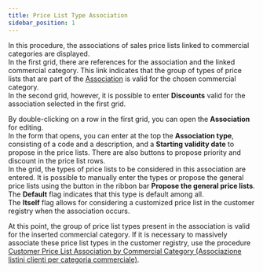 ```yaml
---
title: Price List Type Association
sidebar_position: 1
---
```


In this procedure, the associations of sales price lists linked to commercial categories are displayed.    
In the first grid, there are references for the association and the linked commercial category. This link indicates that the group of types of price lists that are part of the [Association](/docs/sales/sales-price-list/procedures/category-association) is valid for the chosen commercial category.      
In the second grid, however, it is possible to enter **Discounts** valid for the association selected in the first grid.         

By double-clicking on a row in the first grid, you can open the **Association** for editing.      
In the form that opens, you can enter at the top the **Association type**, consisting of a code and a description, and a **Starting validity date** to propose in the price lists. There are also buttons to propose priority and discount in the price list rows.       
In the grid, the types of price lists to be considered in this association are entered. It is possible to manually enter the types or propose the general price lists using the button in the ribbon bar **Propose the general price lists**.      
The **Default** flag indicates that this type is default among all.     
The **Itself** flag allows for considering a customized price list in the customer registry when the association occurs.     

At this point, the group of price list types present in the association is valid for the inserted commercial category.
If it is necessary to massively associate these price list types in the customer registry, use the procedure [Customer Price List Association by Commercial Category (Associazione listini clienti per categoria commerciale)](/docs/sales/sales-price-list/procedures/category-association).